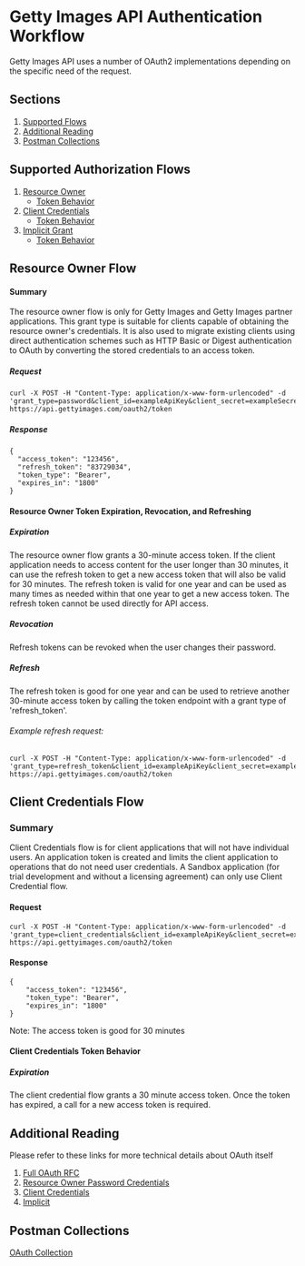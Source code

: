 # Getty Images API Authentication Workflow
Getty Images API uses a number of OAuth2 implementations depending on the specific need of the request.

## Sections
1. [Supported Flows](#supported-authorization-flows)
1. [Additional Reading](#additional-reading)
1. [Postman Collections](#postman-collections)

## Supported Authorization Flows
1. [Resource Owner](#resource-owner-flow)
    * [Token Behavior](#resource-owner-token-expiration-revocation-and-refreshing)
1. [Client Credentials](#client-credentials-flow)
    * [Token Behavior](#client-credentials-token-behavior)
1. [Implicit Grant](OAuth2ImplicitGrantWorkflow.md)
    * [Token Behavior](OAuth2ImplicitGrantWorkflow.md#implicit-grant-token-behavior)

## Resource Owner Flow
#### Summary
The resource owner flow is only for Getty Images and Getty Images partner applications. This grant type is suitable for clients capable of obtaining the resource owner's credentials. It is also used to migrate existing clients using direct authentication schemes such as HTTP Basic or Digest authentication to OAuth by converting the stored credentials to an access token.

##### Request

    curl -X POST -H "Content-Type: application/x-www-form-urlencoded" -d 'grant_type=password&client_id=exampleApiKey&client_secret=exampleSecret&username=someUsername&password=WithSomePassword' https://api.gettyimages.com/oauth2/token

##### Response

    {
      "access_token": "123456",
      "refresh_token": "83729034",
      "token_type": "Bearer",
      "expires_in": "1800"
    }

#### Resource Owner Token Expiration, Revocation, and Refreshing
##### Expiration
The resource owner flow grants a 30-minute access token. If the client application needs to access content for the user longer than 30 minutes, it can use the refresh token to get a new access token that will also be valid for 30 minutes. The refresh token is valid for one year and can be used as many times as needed within that one year to get a new access token. The refresh token cannot be used directly for API access.

##### Revocation
Refresh tokens can be revoked when the user changes their password.

##### Refresh
The refresh token is good for one year and can be used to retrieve another 30-minute access token by calling the token endpoint with a grant type of 'refresh_token'.
###### Example refresh request:

    curl -X POST -H "Content-Type: application/x-www-form-urlencoded" -d 'grant_type=refresh_token&client_id=exampleApiKey&client_secret=exampleSecret&refresh_token=83729034' https://api.gettyimages.com/oauth2/token

## Client Credentials Flow
### Summary
Client Credentials flow is for client applications that will not have individual users. An application token is created and limits the client application to operations that do not need user credentials. A Sandbox application (for trial development and without a licensing agreement) can only use Client Credential flow.

#### Request
    curl -X POST -H "Content-Type: application/x-www-form-urlencoded" -d 'grant_type=client_credentials&client_id=exampleApiKey&client_secret=exampleSecret' https://api.gettyimages.com/oauth2/token

#### Response
    {
        "access_token": "123456",
        "token_type": "Bearer",
        "expires_in": "1800"
    }

Note: The access token is good for 30 minutes

#### Client Credentials Token Behavior
##### Expiration
The client credential flow grants a 30 minute access token.  Once the token has expired, a call for a new access token is required.

## Additional Reading
Please refer to these links for more technical details about OAuth itself

1. [Full OAuth RFC](http://tools.ietf.org/html/rfc6749)
1. [Resource Owner Password Credentials](https://tools.ietf.org/html/rfc6749#section-4.3)
1. [Client Credentials](https://tools.ietf.org/html/rfc6749#section-4.4)
1. [Implicit](https://tools.ietf.org/html/rfc6749#section-4.2)

## Postman Collections
[OAuth Collection](https://raw.githubusercontent.com/gettyimages/gettyimages-api-postman/master/OAuthCollection.json)
